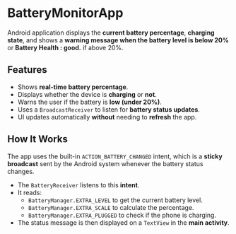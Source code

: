 # BatteryMonitorApp

Android application displays the **current battery percentage**, **charging state**, and shows a **warning message when the battery level is below 20%** or **Battery Health : good.** if above 20%.

## Features
- Shows **real-time battery percentage**.  
- Displays whether the device is **charging** or **not**.  
- Warns the user if the battery is **low (under 20%)**.  
- Uses a `BroadcastReceiver` to listen for **battery status updates**.  
- UI updates automatically **without** needing to **refresh** the app.

## How It Works
The app uses the built-in `ACTION_BATTERY_CHANGED` intent, which is a **sticky broadcast** sent by the Android system whenever the battery status changes.

- The `BatteryReceiver` listens to this **intent**.
- It reads:
  - `BatteryManager.EXTRA_LEVEL` to get the current battery level.
  - `BatteryManager.EXTRA_SCALE` to calculate the percentage.
  - `BatteryManager.EXTRA_PLUGGED` to check if the phone is charging.
- The status message is then displayed on a `TextView` in the **main activity**.
